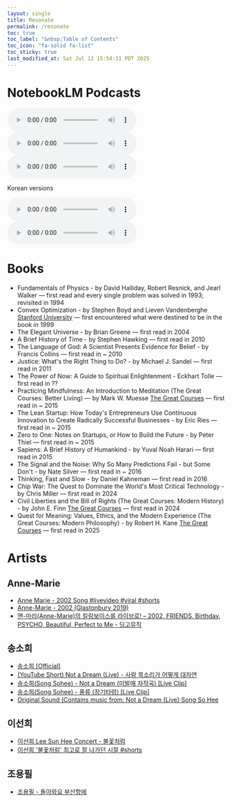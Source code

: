 ```yaml
---
layout: single
title: Resonate
permalink: /resonate
toc: true
toc_label: "&nbsp;Table of Contents"
toc_icon: "fa-solid fa-list"
toc_sticky: true
last_modified_at: Sat Jul 12 15:54:31 PDT 2025
---
```


# NotebookLM Podcasts

<audio id="podcast-1" controls>
	<source type="audio/wav" src="/resource/pages/resonate/NotebookLM/Sunghee's Digital Resonances_ A Professional & Cultural Footprint-01.wav">
	Your browser does not support this shorter audio element.
</audio>

<audio id="podcast-2" controls>
	<source type="audio/wav" src="/resource/pages/resonate/NotebookLM/Sunghee's Digital Resonances_ A Professional & Cultural Footprint-02.wav">
	Your browser does not support this shorter audio element.
</audio>

<audio id="podcast-3" controls>
	<source type="audio/wav" src="/resource/pages/resonate/NotebookLM/Sunghee's Digital Resonances_ A Professional & Cultural Footprint-03.wav">
	Your browser does not support this shorter audio element.
</audio>

Korean versions

<audio id="podcast-kor-1" controls>
	<source type="audio/wav" src="/resource/pages/resonate/NotebookLM/Sunghee's Digital Resonances_ A Professional & Cultural Footprint-kor-01.wav">
	Your browser does not support this shorter audio element.
</audio>

<audio id="podcast-kor-2" controls>
	<source type="audio/wav" src="/resource/pages/resonate/NotebookLM/Sunghee's Digital Resonances_ A Professional & Cultural Footprint-kor-02.wav">
	Your browser does not support this shorter audio element.
</audio>

# Books

- Fundamentals of Physics - by David Halliday, Robert Resnick, and Jearl Walker [<i class="fa-brands fa-wikipedia-w"></i>](https://en.wikipedia.org/wiki/Fundamentals_of_Physics)
&mdash; first read and every single problem was solved in 1993; revisited in 1994
- Convex Optimization - by Stephen Boyd and Lieven Vandenberghe [Stanford University](https://web.stanford.edu/~boyd/cvxbook/bv_cvxbook.pdf)
&mdash; first encountered what were destined to be in the book in 1999
- The Elegant Universe - by Brian Greene [<i class="fa-brands fa-wikipedia-w"></i>](https://en.wikipedia.org/wiki/The_Elegant_Universe)
&mdash; first read in 2004
- A Brief History of Time - by Stephen Hawking [<i class="fa-brands fa-wikipedia-w"></i>](https://en.wikipedia.org/wiki/A_Brief_History_of_Time)
&mdash; first read in 2010
- The Language of God: A Scientist Presents Evidence for Belief - by Francis Collins [<i class="fa-brands fa-wikipedia-w"></i>](https://en.wikipedia.org/wiki/The_Language_of_God)
&mdash; first read in ~ 2010
- Justice: What's the Right Thing to Do? - by Michael J. Sandel [<i class="fa-brands fa-wikipedia-w"></i>](https://en.wikipedia.org/wiki/Justice:_What%27s_the_Right_Thing_to_Do%3F)
&mdash; first read in 2011
- The Power of Now: A Guide to Spiritual Enlightenment - Eckhart Tolle [<i class="fa-brands fa-wikipedia-w"></i>](https://en.wikipedia.org/wiki/The_Power_of_Now)
&mdash; first read in ??
- Practicing Mindfulness: An Introduction to Meditation (The Great Courses: Better Living) — by Mark W. Muesse [The Great Courses](https://www.thegreatcoursesplus.com/practicing-mindfulness-an-introduction-to-meditation)
&mdash; first read in ~ 2015
- The Lean Startup: How Today's Entrepreneurs Use Continuous Innovation to Create Radically Successful Businesses - by Eric Ries [<i class="fa-brands fa-wikipedia-w"></i>](https://en.wikipedia.org/wiki/The_Lean_Startup)
&mdash; first read in ~ 2015
- Zero to One: Notes on Startups, or How to Build the Future - by Peter Thiel [<i class="fa-brands fa-wikipedia-w"></i>](https://en.wikipedia.org/wiki/Zero_to_One)
&mdash; first read in ~ 2015
- Sapiens: A Brief History of Humankind - by Yuval Noah Harari [<i class="fa-brands fa-wikipedia-w"></i>](https://en.wikipedia.org/wiki/Sapiens:_A_Brief_History_of_Humankind)
&mdash; first read in 2015
- The Signal and the Noise: Why So Many Predictions Fail - but Some Don't - by Nate Silver [<i class="fa-brands fa-wikipedia-w"></i>](https://en.wikipedia.org/wiki/The_Signal_and_the_Noise)
&mdash; first read in ~ 2016
- Thinking, Fast and Slow - by Daniel Kahneman [<i class="fa-brands fa-wikipedia-w"></i>](https://en.wikipedia.org/wiki/Thinking,_Fast_and_Slow)
&mdash; first read in 2016
- Chip War: The Quest to Dominate the World's Most Critical Technology - by Chris Miller [<i class="fa-brands fa-wikipedia-w"></i>](https://en.wikipedia.org/wiki/Chip_War)
&mdash; first read in 2024
- Civil Liberties and the Bill of Rights (The Great Courses: Modern History) - by John E. Finn [The Great Courses](https://www.thegreatcoursesplus.com/civil-liberties-and-the-bill-of-rights)
&mdash; first read in 2024
- Quest for Meaning: Values, Ethics, and the Modern Experience (The Great Courses: Modern Philosophy) - by Robert H. Kane [The Great Courses](https://www.thegreatcoursesplus.com/quest-for-meaning-values-ethics-and-the-modern-experience)
&mdash; first read in 2025

# Artists

## Anne-Marie

- [<i class="fa-brands fa-square-youtube"></i> Anne Marie - 2002 Song #livevideo #viral #shorts](https://youtube.com/shorts/kecpfUbdBFM?si=mImWS92ebYAyZs_r)
- [<i class="fa-brands fa-youtube"></i> Anne-Marie - 2002 (Glastonbury 2019)](https://youtu.be/PRXCbRzTeGA?si=4qFtqHGpmmXil6gv)
- [<i class="fa-brands fa-youtube"></i> 앤-마리(Anne-Marie)의 킬링보이스를 라이브로! – 2002, FRIENDS, Birthday, PSYCHO, Beautiful, Perfect to Me - 딩고뮤직](https://youtu.be/SAzUYWru-w0?si=3-INmLd1VM8WcEqu)

## 송소희

- [송소희 &#91;Official&#93;](https://www.youtube.com/@SongSohee_Official)
- [<i class="fa-brands fa-square-youtube"></i> (YouTube Short) Not a Dream (Live) - 사람 목소리가 어떻게 대자연](https://youtube.com/shorts/Yl6RummwdeQ?si=98pcrNlXHpLQ0nbT)
- [<i class="fa-brands fa-youtube"></i> 송소희(Song Sohee) - Not a Dream (미발매 자작곡) [Live Clip]](https://youtu.be/Zbo7UY8dxh8?si=W3i5yOdPBuxciwlc)
- [<i class="fa-brands fa-youtube"></i> 송소희(Song Sohee) - 풍류 (장기타령) [Live Clip]](https://youtu.be/cj-5WqYP1VQ?si=un79U7Tba-YzzIq6)
- [<i class="fa-brands fa-square-youtube"></i> Original Sound (Contains music from: Not a Dream (Live)&sdot;Song So Hee](https://youtube.com/shorts/zzmRjdNzHLM?si=YoDR9kOMkshPdw80)

## 이선희

- [<i class="fa-brands fa-youtube"></i> 이선희 Lee Sun Hee Concert - 불꽃처럼](https://youtu.be/5TXnHQIxpls?si=-8WlaUmB-JnVGFYw)
- [<i class="fa-brands fa-square-youtube"></i> 이선희 '불꽃처럼' 최고로 잘 나가던 시절 #shorts](https://youtube.com/shorts/P_8Kh46m5Wk?si=99MMNeV5r4ezR18R)

## 조용필

- [<i class="fa-brands fa-youtube"></i> 조용필 - 돌아와요 부산항에](https://youtu.be/sfOhQkdexro?si=ijcX-29CW7LyP7S9)

<script>
// Function to get URL parameters
function getUrlParameter(name) {
    const urlParams = new URLSearchParams(window.location.search);
    return urlParams.get(name);
}

// Function to auto-play audio based on URL parameter
function autoPlayAudio() {
    const audioParam = getUrlParameter('audio');
    if (audioParam) {
        const audioElement = document.getElementById(audioParam);
        if (audioElement) {
            // Scroll to the audio element
            audioElement.scrollIntoView({ behavior: 'smooth', block: 'center' });

            // Add a small delay to ensure the page has loaded
            setTimeout(() => {
                audioElement.play().catch(error => {
                    console.log('Auto-play was prevented by browser:', error);
                    // Highlight the audio element if auto-play fails
                    audioElement.style.border = '3px solid #ff6b6b';
                    audioElement.style.borderRadius = '5px';
                });
            }, 500);
			// Alternative: Simulate click on play button
			/*
			setTimeout(() => {
				audioElement.play().catch(error => {
					// If auto-play fails, show a prominent play button or notification
					const playButton = document.createElement('button');
					playButton.textContent = '▶ Click to Play Selected Audio';
					playButton.style.cssText = `
						position: fixed;
						top: 20px;
						right: 20px;
						z-index: 1000;
						background: #007cba;
						color: white;
						border: none;
						padding: 10px 20px;
						border-radius: 5px;
						cursor: pointer;
						font-size: 16px;
					`;
					playButton.onclick = () => {
						audioElement.play();
						document.body.removeChild(playButton);
					};
					document.body.appendChild(playButton);
				});
			}, 500);
			*/
        }
    }
}

// Run the function when the page loads
document.addEventListener('DOMContentLoaded', autoPlayAudio);
</script>
